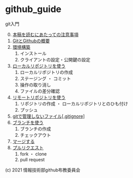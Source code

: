 # github_guide

git入門

0. [本稿を読むにあたっての注意事項](./docs/00_important_points.md)
1. [GitとGithubの概要](./docs/01_welcome.md)
2. [環境構築](./docs/02_setup.md)
	1. インストール
	2. クライアントの設定・公開鍵の設定
3. [ローカルリポジトリを使う](./docs/03_local_repository.md)
	1. ローカルリポジトリの作成
	2. ステージング ・ コミット
	3. 操作の取り消し
	4. ファイルの差分確認
4. [リモートリポジトリを使う](./docs/04_remote_repository.md)
	1. リポジトリの作成 ・ ローカルリポジトリとのひも付け
	2. プッシュ
5. [gitで管理しないファイル[.gitignore]](./docs/05_gitignore.md)
6. [ブランチを使う](./docs/06_branch.md)
	1. ブランチの作成
	2. チェックアウト
6. [マージする](./docs/07_merge.md)
8. [プルリクエスト](./docs/08_pull_request.md)
	1. fork ・ clone
	2. pull request


<!--
8. プルリクエスト
9. special repositories
10. その他のgithubの機能
	1. github gists
	2. github actions
	3. Organization
	4. REST API
-->


(c) 2021 情報技術部github布教委員会
